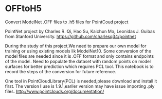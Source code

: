 # OFFtoH5
Convert ModelNet .OFF files to .h5 files for PointCoud project

PointNet project by Charles R. Qi, Hao Su, Kaichun Mo, Leonidas J. Guibas from Stanford University.
https://github.com/charlesq34/pointnet

During the study of this project,We need to prepare our own model for training or using existing models lik ModelNet10.
Some conversion of the model files are needed since it is .OFF format and only contains endpoints of the model.
Need to populate the dataset with random points on model surfaces for better prediction which requires PCL tool.
This notebook is to record the steps of the conversion for future reference.

One tool in PointCloudLibrary(PCL) is needed,please download and install it first.
The version I use is 1.9.1,eariler version may have issue importing .ply files.
http://www.pointclouds.org/documentation/
